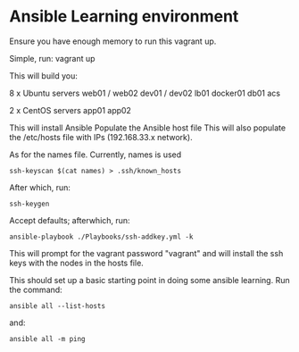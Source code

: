 # Ansible Learning environment

Ensure you have enough memory to run this vagrant up. 

Simple, run: vagrant up

This will build you:

8 x Ubuntu servers
web01 / web02
dev01 / dev02
lb01
docker01
db01
acs

2 x CentOS servers
app01
app02

This will install Ansible
Populate the Ansible host file
This will also populate the /etc/hosts file with IPs (192.168.33.x network). 

As for the names file. Currently, names is used 

`ssh-keyscan $(cat names) > .ssh/known_hosts`

After which, run:

`ssh-keygen`

Accept defaults; afterwhich, run:

`ansible-playbook ./Playbooks/ssh-addkey.yml -k`

This will prompt for the vagrant password "vagrant" and will install the ssh keys with the nodes in the hosts file. 

This should set up a basic starting point in doing some ansible learning. Run the command:

`ansible all --list-hosts`

and:

`ansible all -m ping`

